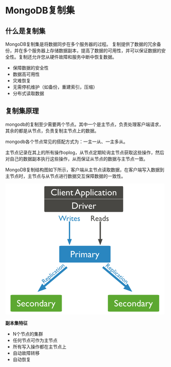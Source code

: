 # MongoDB复制集


## 什么是复制集

MongoDB复制集是将数据同步在多个服务器的过程。 复制提供了数据的冗余备份，并在多个服务器上存储数据副本，提高了数据的可用性，并可以保证数据的安全性。复制还允许您从硬件故障和服务中断中恢复数据。

*  保障数据的安全性
*  数据高可用性
*  灾难恢复
*  无需停机维护（如备份，重建索引，压缩）
*  分布式读取数据


## 复制集原理

mongodb的复制至少需要两个节点。其中一个是主节点，负责处理客户端请求，其余的都是从节点，负责复制主节点上的数据。

mongodb各个节点常见的搭配方式为：一主一从、一主多从。

主节点记录在其上的所有操作oplog，从节点定期轮询主节点获取这些操作，然后对自己的数据副本执行这些操作，从而保证从节点的数据与主节点一致。

MongoDB复制结构图如下所示，客户端从主节点读取数据，在客户端写入数据到主节点时，主节点与从节点进行数据交互保障数据的一致性。

![](https://raw.githubusercontent.com/wmzhai/mongo-notes/master/content/img/replication.png)

**副本集特征**
* N个节点的集群
* 任何节点可作为主节点
* 所有写入操作都在主节点上
* 自动故障转移
* 自动恢复
